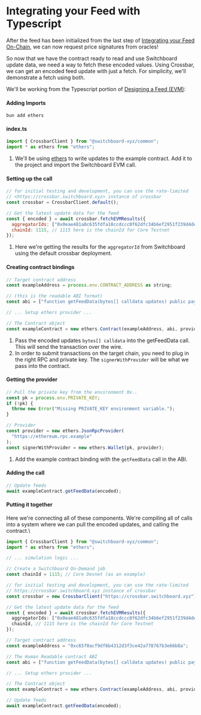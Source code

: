 # Integrating your Feed with Typescript

After the feed has been initialized from the last step of [Integrating your Feed On-Chain](https://www.notion.so/Docs-1808fb22cfab80f5b05dd7507d05b391?pvs=21), we can now request price signatures from oracles!

So now that we have the contract ready to read and use Switchboard update data, we need a way to fetch these encoded values. Using Crossbar, we can get an encoded feed update with just a fetch. For simplicity, we'll demonstrate a fetch using both.

We'll be working from the Typescript portion of [Designing a Feed (EVM)](https://crossbar.switchboard.xyz):

#### Adding Imports

`bun add ethers`

#### index.ts

```jsx
import { CrossbarClient } from "@switchboard-xyz/common";
import * as ethers from "ethers";
```

1. We'll be using [ethers](https://github.com/ethers-io/ethers.js) to write updates to the example contract. Add it to the project and import the Switchboard EVM call.

#### Setting up the call

```jsx
// for initial testing and development, you can use the rate-limited 
// <https://crossbar.switchboard.xyz> instance of crossbar
const crossbar = CrossbarClient.default();

// Get the latest update data for the feed
const { encoded } = await crossbar.fetchEVMResults({
  aggregatorIds: ["0x0eae481a0c635fdfa18ccdccc0f62dfc34b6ef2951f239d4de4acfab0bcdca71"],
  chainId: 1115, // 1115 here is the chainId for Core Testnet
});
```

1. Here we're getting the results for the `aggregatorId` from Switchboard using the default crossbar deployment.

#### Creating contract bindings

```jsx
// Target contract address
const exampleAddress = process.env.CONTRACT_ADDRESS as string;

// (this is the readable ABI format)
const abi = ["function getFeedData(bytes[] calldata updates) public payable"];

// ... Setup ethers provider ...

// The Contract object
const exampleContract = new ethers.Contract(exampleAddress, abi, provider);
```

1. Pass the encoded updates `bytes[] calldata` into the getFeedData call. This will send the transaction over the wire.
2. In order to submit transactions on the target chain, you need to plug in the right RPC and private key. The `signerWithProvider` will be what we pass into the contract.

#### Getting the provider

```jsx
// Pull the private key from the environment 0x..
const pk = process.env.PRIVATE_KEY;
if (!pk) {
  throw new Error("Missing PRIVATE_KEY environment variable.");
}

// Provider 
const provider = new ethers.JsonRpcProvider(
  "https://ethereum.rpc.example"
);
const signerWithProvider = new ethers.Wallet(pk, provider);
```

1. Add the example contract binding with the `getFeedData` call in the ABI.

#### Adding the call

```jsx
// Update feeds
await exampleContract.getFeedData(encoded);
```

#### Putting it together

Here we're connecting all of these components. We're compiling all of calls into a system where we can pull the encoded updates, and calling the contract.\


```typescript
import { CrossbarClient } from "@switchboard-xyz/common";
import * as ethers from "ethers";

// ... simulation logic ...

// Create a Switchboard On-Demand job
const chainId = 1115; // Core Devnet (as an example)

// for initial testing and development, you can use the rate-limited
// https://crossbar.switchboard.xyz instance of crossbar
const crossbar = new CrossbarClient("https://crossbar.switchboard.xyz");

// Get the latest update data for the feed
const { encoded } = await crossbar.fetchEVMResults({
  aggregatorIds: ["0x0eae481a0c635fdfa18ccdccc0f62dfc34b6ef2951f239d4de4acfab0bcdca71"],
  chainId, // 1115 here is the chainId for Core Testnet
});

// Target contract address
const exampleAddress = "0xc65f0acf9df6b4312d3f3ce42a778767b3e66b8a";

// The Human Readable contract ABI
const abi = ["function getFeedData(bytes[] calldata updates) public payable"];

// ... Setup ethers provider ...

// The Contract object
const exampleContract = new ethers.Contract(exampleAddress, abi, provider);

// Update feeds
await exampleContract.getFeedData(encoded);
```

